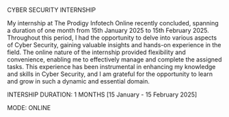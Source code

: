 CYBER SECURITY INTERNSHIP

My internship at The Prodigy Infotech Online recently concluded, spanning a duration of one month from 15th January 2025 to 15th February 2025. Throughout this period, I had the opportunity to delve into various aspects of Cyber Security, gaining valuable insights and hands-on experience in the field. The online nature of the internship provided flexibility and convenience, enabling me to effectively manage and complete the assigned tasks. This experience has been instrumental in enhancing my knowledge and skills in Cyber Security, and I am grateful for the opportunity to learn and grow in such a dynamic and essential domain.

INTERSHIP DURATION: 1 MONTHS [15 January - 15 February 2025]

MODE: ONLINE
